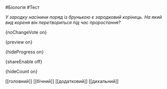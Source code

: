 #Біологія #Тест

*У зародку насінини поряд із брунькою є зародковий корінець. На який вид кореня він перетвориться під час проростання?*

{noChangeVote on}

{preview on}

{hideProgress on}

{shareEnable off}

{hideCount on}

[[головний]]
[[бічний]]
[[додатковий]]
[[дихальний]]
